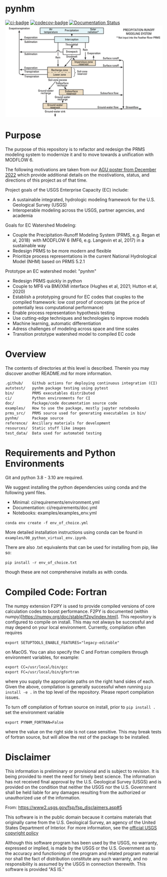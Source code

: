 # pynhm
[![ci-badge](https://github.com/ec-usgs/pynhm/workflows/CI/badge.svg?branch=main)](https://github.com/ec-usgs/pynhm/actions?query=workflow%3ACI)
[![codecov-badge](https://codecov.io/gh/ec-usgs/pynhm/branch/main/graph/badge.svg)](https://codecov.io/gh/ec-usgs/pynhm)
[![Documentation Status](https://readthedocs.org/projects/pynhm/badge/?version=latest)](https://pynhm.readthedocs.io/en/latest/?badge=latest)
<img src="https://raw.githubusercontent.com/ec-usgs/pynhm/main/resources/images/prms_flow.png" alt="prms_flow" style="width:50;height:20">

Purpose
=========
The purpose of this repository is to refactor and redesign the PRMS modeling system to modernize it and to move towards a unification with 
MODFLOW 6. 

The following motivations are taken from our [AGU poster from December 2022](https://agu2022fallmeeting-agu.ipostersessions.com/default.aspx?s=05-E1-C6-40-DF-0D-4D-C7-4E-DE-D2-61-02-05-8F-0A) 
which provide additional details on the mostivations, status, and directions of this project as of that time.


Project goals of the USGS Enterprise Capacity (EC) include:
  * A sustainable integrated, hydrologic modeling framework for the U.S. Geological Survey (USGS)
  * Interoperable modeling across the USGS, partner agencies, and academia

Goals for EC Watershed Modeling:
  * Couple the Precipitation-Runoff Modeling System (PRMS, e.g. Regan et al, 2018)  with MODFLOW 6 (MF6, e.g. Langevin et al, 2017) in a sustainable way
  * Redesign PRMS to be more modern and flexible
  * Prioritize process representations in the current National Hydrological Model (NHM) based on PRMS 5.2.1

Prototype an EC watershed model: "pynhm"
  * Redesign PRMS quickly in python
  * Couple to MF6 via BMI/XMI interface (Hughes et al, 2021; Hutton et al, 2020) 
  * Establish a prototyping ground for EC codes that couples to the compiled framework: low cost proof of concepts (at the price of potentially less computational performance) 
  * Enable process representation hypothesis testing 
  * Use cutting-edge techniques and technologies to improve models
  * Machine learning, automatic differentiation
  * Adress challenges of modeling across space and time scales
  * Transition prototype watershed model to compiled EC code


Overview
==========
The contents of directories at this level is described. Therein you may discover another README.md for more information.

```
.github/    Github actions for deploying continuous integration (CI)
autotest/   pynhm package testing using pytest
bin/        PRMS executables distributed 
ci/         Python environments for CI
doc/        Package/code documentation source code
examples/   How to use the package, mostly jupyter notebooks
prms_src/   PRMS source used for generating executables in bin/
pynhm/      Package source
reference/  Ancillary materials for development
resources/  Static stuff like images
test_data/  Data used for automated testing
```


Requirements and Python Environments
====================================
Git and python 3.8 - 3.10 are required. 

We suggest installing the python dependencies using conda and the following yaml files. 

* Minimal: ci/requirements/environment.yml
* Documentation: ci/requirements/doc.yml
* Notebooks: examples/examples_env.yml

```conda env create -f env_of_choice.yml```

More detailed installation instructions using conda can be found in `examples/00_python_virtual_env.ipynb`.

There are also .txt equivalents that can be used for installing from pip, like so:

```pip install -r env_of_choice.txt```

though these are not comprehensive installs as with conda. 


Compiled Code: Fortran
=============
The numpy extension F2PY is used to provide compiled versions of core calculation codes to boost performance. F2PY is documented (within numpy)[https://numpy.org/doc/stable/f2py/index.html]. This repository is configured to compile on install. This may not always be successful and may depend on your local environment. Currently, compilation often requires

`export SETUPTOOLS_ENABLE_FEATURES="legacy-editable"`

on MacOS. You can also specify the C and Fortran compilers through environment variables, for example:

```
export CC=/usr/local/bin/gcc 
export FC=/usr/local/bin/gfortran
```

where you supply the appropriate paths on the right hand sides of each. Given the above, compilation is generally successful when running `pip install -e .` in the top level of the repository. Please report compilation issues.

To turn off compilation of fortran source on install, prior to `pip install .` set the environment variable

`export PYNHM_FORTRAN=False`

where the value on the right side is not case sensitive. This may break tests of fortran source, but will allow the rest of the package to be installed.

Disclaimer
==========

This information is preliminary or provisional and is subject to revision. It is being provided to meet the need for timely best science. The information has not received final approval by the U.S. Geological Survey (USGS) and is provided on the condition that neither the USGS nor the U.S. Government shall be held liable for any damages resulting from the authorized or unauthorized use of the information.

From: https://www2.usgs.gov/fsp/fsp_disclaimers.asp#5

This software is in the public domain because it contains materials that originally came from the U.S. Geological Survey, an agency of the United States Department of Interior. For more information, see the [official USGS copyright policy](https://www.usgs.gov/information-policies-and-instructions/copyrights-and-credits "official USGS copyright policy")

Although this software program has been used by the USGS, no warranty, expressed or implied, is made by the USGS or the U.S. Government as to the accuracy and functioning of the program and related program material nor shall the fact of distribution constitute any such warranty, and no responsibility is assumed by the USGS in connection therewith.
This software is provided "AS IS."

